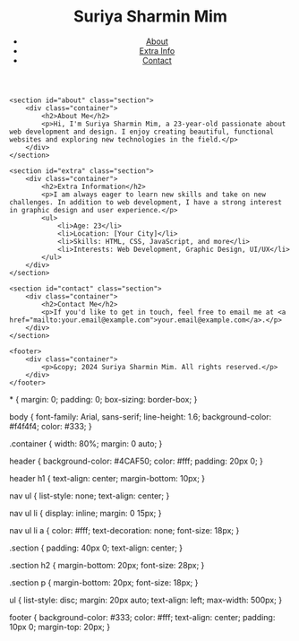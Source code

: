 <!DOCTYPE html>
<html lang="en">
<head>
    <meta charset="UTF-8">
    <meta name="viewport" content="width=device-width, initial-scale=1.0">
    <title>Suriya Sharmin Mim - Portfolio</title>
    <link rel="stylesheet" href="styles.css">
</head>
<body>
    <header>
        <div class="container">
            <h1>Suriya Sharmin Mim</h1>
            <nav>
                <ul>
                    <li><a href="#about">About</a></li>
                    <li><a href="#extra">Extra Info</a></li>
                    <li><a href="#contact">Contact</a></li>
                </ul>
            </nav>
        </div>
    </header>

    <section id="about" class="section">
        <div class="container">
            <h2>About Me</h2>
            <p>Hi, I'm Suriya Sharmin Mim, a 23-year-old passionate about web development and design. I enjoy creating beautiful, functional websites and exploring new technologies in the field.</p>
        </div>
    </section>

    <section id="extra" class="section">
        <div class="container">
            <h2>Extra Information</h2>
            <p>I am always eager to learn new skills and take on new challenges. In addition to web development, I have a strong interest in graphic design and user experience.</p>
            <ul>
                <li>Age: 23</li>
                <li>Location: [Your City]</li>
                <li>Skills: HTML, CSS, JavaScript, and more</li>
                <li>Interests: Web Development, Graphic Design, UI/UX</li>
            </ul>
        </div>
    </section>

    <section id="contact" class="section">
        <div class="container">
            <h2>Contact Me</h2>
            <p>If you'd like to get in touch, feel free to email me at <a href="mailto:your.email@example.com">your.email@example.com</a>.</p>
        </div>
    </section>

    <footer>
        <div class="container">
            <p>&copy; 2024 Suriya Sharmin Mim. All rights reserved.</p>
        </div>
    </footer>
</body>
</html>
* {
    margin: 0;
    padding: 0;
    box-sizing: border-box;
}

body {
    font-family: Arial, sans-serif;
    line-height: 1.6;
    background-color: #f4f4f4;
    color: #333;
}

.container {
    width: 80%;
    margin: 0 auto;
}

header {
    background-color: #4CAF50;
    color: #fff;
    padding: 20px 0;
}

header h1 {
    text-align: center;
    margin-bottom: 10px;
}

nav ul {
    list-style: none;
    text-align: center;
}

nav ul li {
    display: inline;
    margin: 0 15px;
}

nav ul li a {
    color: #fff;
    text-decoration: none;
    font-size: 18px;
}

.section {
    padding: 40px 0;
    text-align: center;
}

.section h2 {
    margin-bottom: 20px;
    font-size: 28px;
}

.section p {
    margin-bottom: 20px;
    font-size: 18px;
}

ul {
    list-style: disc;
    margin: 20px auto;
    text-align: left;
    max-width: 500px;
}

footer {
    background-color: #333;
    color: #fff;
    text-align: center;
    padding: 10px 0;
    margin-top: 20px;
}
